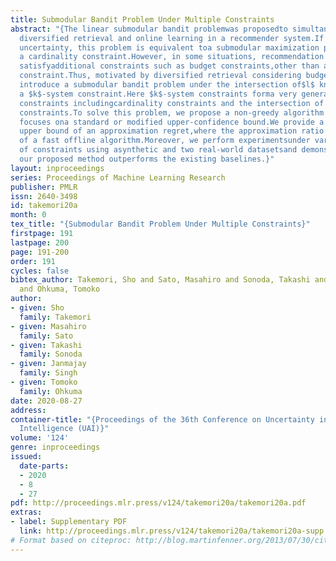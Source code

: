 ```yaml
---
title: Submodular Bandit Problem Under Multiple Constraints
abstract: "{The linear submodular bandit problemwas proposedto simultaneously address
  diversified retrieval and online learning in a recommender system.If there is no
  uncertainty, this problem is equivalent toa submodular maximization problem under
  a cardinality constraint.However, in some situations, recommendation lists should
  satisfyadditional constraints such as budget constraints,other than a cardinality
  constraint.Thus, motivated by diversified retrieval considering budget constraints,we
  introduce a submodular bandit problem under the intersection of$l$ knapsacks and
  a $k$-system constraint.Here $k$-system constraints forma very general class of
  constraints includingcardinality constraints and the intersection of $k$ matroid
  constraints.To solve this problem, we propose a non-greedy algorithm that adaptively
  focuses ona standard or modified upper-confidence bound.We provide a high-probability
  upper bound of an approximation regret,where the approximation ratio matches that
  of a fast offline algorithm.Moreover, we perform experimentsunder various combinations
  of constraints using asynthetic and two real-world datasetsand demonstrate that
  our proposed method outperforms the existing baselines.}"
layout: inproceedings
series: Proceedings of Machine Learning Research
publisher: PMLR
issn: 2640-3498
id: takemori20a
month: 0
tex_title: "{Submodular Bandit Problem Under Multiple Constraints}"
firstpage: 191
lastpage: 200
page: 191-200
order: 191
cycles: false
bibtex_author: Takemori, Sho and Sato, Masahiro and Sonoda, Takashi and Singh, Janmajay
  and Ohkuma, Tomoko
author:
- given: Sho
  family: Takemori
- given: Masahiro
  family: Sato
- given: Takashi
  family: Sonoda
- given: Janmajay
  family: Singh
- given: Tomoko
  family: Ohkuma
date: 2020-08-27
address: 
container-title: "{Proceedings of the 36th Conference on Uncertainty in Artificial
  Intelligence (UAI)}"
volume: '124'
genre: inproceedings
issued:
  date-parts:
  - 2020
  - 8
  - 27
pdf: http://proceedings.mlr.press/v124/takemori20a/takemori20a.pdf
extras:
- label: Supplementary PDF
  link: http://proceedings.mlr.press/v124/takemori20a/takemori20a-supp.pdf
# Format based on citeproc: http://blog.martinfenner.org/2013/07/30/citeproc-yaml-for-bibliographies/
---
```

